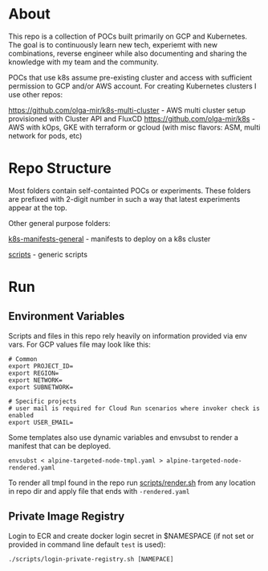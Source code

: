 # About

This repo is a collection of POCs built primarily on GCP and Kubernetes. The goal is to continuously learn new tech, experiemt with new combinations, reverse engineer while also documenting and sharing the knowledge with my team and the community.

POCs that use k8s assume pre-existing cluster and access with sufficient permission to GCP and/or AWS account. For creating Kubernetes clusters I use other repos:

https://github.com/olga-mir/k8s-multi-cluster - AWS multi cluster setup provisioned with Cluster API and FluxCD
https://github.com/olga-mir/k8s - AWS with kOps, GKE with terraform or gcloud (with misc flavors: ASM, multi network for pods, etc)

# Repo Structure

Most folders contain self-containted POCs or experiments. These folders are prefixed with 2-digit number in such a way that latest experiments appear at the top.

Other general purpose folders:

[k8s-manifests-general](./k8s-manifests-general) - manifests to deploy on a k8s cluster

[scripts](./scripts) -  generic scripts

# Run

## Environment Variables

Scripts and files in this repo rely heavily on information provided via env vars. For GCP values file may look like this:

```
# Common
export PROJECT_ID=
export REGION=
export NETWORK=
export SUBNETWORK=

# Specific projects
# user mail is required for Cloud Run scenarios where invoker check is enabled
export USER_EMAIL=
```

Some templates also use dynamic variables and envsubst to render a manifest that can be deployed.

```
envsubst < alpine-targeted-node-tmpl.yaml > alpine-targeted-node-rendered.yaml
```

To render all tmpl found in the repo run [scripts/render.sh](./scripts/render.sh) from any location in repo dir and apply file that ends with `-rendered.yaml`


## Private Image Registry

Login to ECR and create docker login secret in $NAMESPACE (if not set or provided in command line default `test` is used):

```
./scripts/login-private-registry.sh [NAMEPACE]
```
